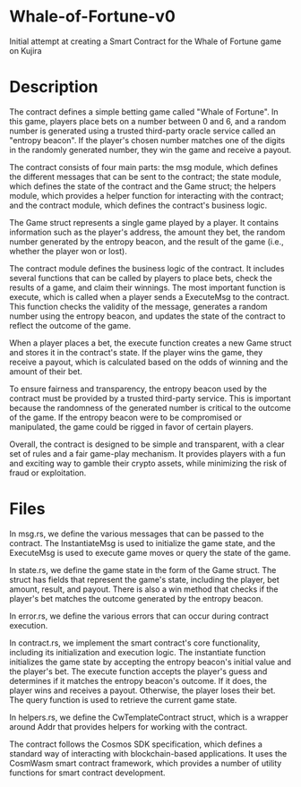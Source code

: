 # Whale-of-Fortune-v0
Initial attempt at creating a Smart Contract for the Whale of Fortune game on Kujira 

# Description 
The contract defines a simple betting game called "Whale of Fortune". In this game, players place bets on a number between 0 and 6, and a random number is generated using a trusted third-party oracle service called an "entropy beacon". If the player's chosen number matches one of the digits in the randomly generated number, they win the game and receive a payout.

The contract consists of four main parts: the msg module, which defines the different messages that can be sent to the contract; the state module, which defines the state of the contract and the Game struct; the helpers module, which provides a helper function for interacting with the contract; and the contract module, which defines the contract's business logic.

The Game struct represents a single game played by a player. It contains information such as the player's address, the amount they bet, the random number generated by the entropy beacon, and the result of the game (i.e., whether the player won or lost).

The contract module defines the business logic of the contract. It includes several functions that can be called by players to place bets, check the results of a game, and claim their winnings. The most important function is execute, which is called when a player sends a ExecuteMsg to the contract. This function checks the validity of the message, generates a random number using the entropy beacon, and updates the state of the contract to reflect the outcome of the game.

When a player places a bet, the execute function creates a new Game struct and stores it in the contract's state. If the player wins the game, they receive a payout, which is calculated based on the odds of winning and the amount of their bet.

To ensure fairness and transparency, the entropy beacon used by the contract must be provided by a trusted third-party service. This is important because the randomness of the generated number is critical to the outcome of the game. If the entropy beacon were to be compromised or manipulated, the game could be rigged in favor of certain players.

Overall, the contract is designed to be simple and transparent, with a clear set of rules and a fair game-play mechanism. It provides players with a fun and exciting way to gamble their crypto assets, while minimizing the risk of fraud or exploitation.

# Files 
In msg.rs, we define the various messages that can be passed to the contract. The InstantiateMsg is used to initialize the game state, and the ExecuteMsg is used to execute game moves or query the state of the game.

In state.rs, we define the game state in the form of the Game struct. The struct has fields that represent the game's state, including the player, bet amount, result, and payout. There is also a win method that checks if the player's bet matches the outcome generated by the entropy beacon.

In error.rs, we define the various errors that can occur during contract execution.

In contract.rs, we implement the smart contract's core functionality, including its initialization and execution logic. The instantiate function initializes the game state by accepting the entropy beacon's initial value and the player's bet. The execute function accepts the player's guess and determines if it matches the entropy beacon's outcome. If it does, the player wins and receives a payout. Otherwise, the player loses their bet. The query function is used to retrieve the current game state.

In helpers.rs, we define the CwTemplateContract struct, which is a wrapper around Addr that provides helpers for working with the contract.

The contract follows the Cosmos SDK specification, which defines a standard way of interacting with blockchain-based applications. It uses the CosmWasm smart contract framework, which provides a number of utility functions for smart contract development.
